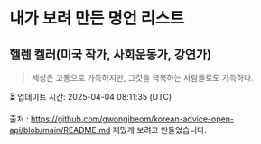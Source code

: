# 내가 보려 만든 명언 리스트

##  헬렌 켈러(미국 작가, 사회운동가, 강연가)
> 세상은 고통으로 가득하지만, 그것을 극복하는 사람들로도 가득하다.


⏳ 업데이트 시간: 2025-04-04 08:11:35 (UTC)

출처 : https://github.com/gwongibeom/korean-advice-open-api/blob/main/README.md
재밌게 보려고 만들었습니다.
